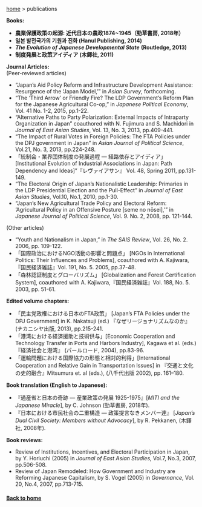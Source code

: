 [home](https://hirosasada.github.io/) > publications  

**Books:**  
- **農業保護政策の起源: 近代日本の農政1874~1945（勁草書房, 2018年）**  
- **일본 발전국가의 기원과 진화 (Hanul Publishing, 2014)**  
- ***The Evolution of Japanese Developmental State*** **(Routledge, 2013)**  
- **制度発展と政策アイディア (木鐸社, 2011)**  

**Journal Articles:**  
(Peer-reviewed articles)  
- “Japan’s Aid Policy Reform and Infrastructure Development Assistance: Resurgence of the ‘Japan Model,’” in *Asian Survey*, forthcoming.  
- “The ‘Third Arrow’ or Friendly Fire? The LDP Government’s Reform Plan for the Japanese Agricultural Co-op,” in *Japanese Political Economy*, Vol. 41 No. 1-2, 2015, pp.1-22.  
- “Alternative Paths to Party Polarization: External Impacts of Intraparty Organization in Japan” coauthored with N. Fujimura and S. Machidori in *Journal of East Asian Studies*, Vol. 13, No. 3, 2013, pp.409-441.  
- “The Impact of Rural Votes in Foreign Policies: The FTA Policies under the DPJ government in Japan” in *Asian Journal of Political Science*, Vol.21, No. 3, 2013, pp.224-248.  
- 「統制会・業界団体制度の発展過程 ― 経路依存とアイディア」 [Institutional Evolution of Industrial Associations in Japan: Path Dependency and Ideas]”『レヴァイアサン』 Vol. 48, Spring 2011, pp.131-149.  
- “The Electoral Origin of Japan’s Nationalistic Leadership: Primaries in the LDP Presidential Election and the Pull-Effect” in *Journal of East Asian Studies*, Vol.10, No.1, 2010, pp.1-30.  
- “Japan’s New Agricultural Trade Policy and Electoral Reform: ‘Agricultural Policy in an Offensive Posture [seme no nōsei],’” in *Japanese Journal of Political Science*, Vol. 9. No. 2, 2008, pp. 121-144.  
  
(Other articles)  
- “Youth and Nationalism in Japan,” in *The SAIS Review*, Vol. 26, No. 2. 2006, pp. 109-122.  
- 「国際政治におけるNGO活動の影響と問題点」 [NGOs in International Politics: Their Influences and Problems], coauthored with A. Kajiwara,『国民経済雑誌』Vol. 191, No. 5. 2005, pp.37-48.  
- 「森林認証制度とグローバリズム」 [Globalization and Forest Certification System], coauthored with A. Kajiwara,『国民経済雑誌』Vol. 188, No. 5. 2003, pp. 51-61.  
  
**Edited volume chapters:**  
- 「民主党政権における日本のFTA政策」 [Japan’s FTA Policies under the DPJ Government] in K. Nakatsuji (ed.) 『なぜリージョナリズムなのか』(ナカニシヤ出版, 2013), pp.215-241.  
- 「港湾における経済援助と技術供与」[Economic Cooperation and Technology Transfer in Ports and Harbors Industry], Kagawa et al. (eds.)『経済社会と港湾』 (パールロード, 2004), pp.83-96.  
- 「運輸問題における国際協力の形態と相対的利得」[International Cooperation and Relative Gain in Transportation Issues] in 『交通と文化の史的融合』Mitsumura et. al (eds.), (八千代出版 2002), pp. 161–180.
  
**Book translation (English to Japanese):**  
- 『通産省と日本の奇跡 — 産業政策の発展 1925-1975』[*MITI and the Japanese Miracle*], by C. Johnson (勁草書房, 2018年).  
- 『日本における市民社会の二重構造 — 政策提言なきメンバー達』 [*Japan’s Dual Civil Society: Members without Advocacy*], by R. Pekkanen, (木鐸社, 2008年).  　　
  
**Book reviews:**  
- Review of Institutions, Incentives, and Electoral Participation in Japan, by Y. Horiuchi (2005) in *Journal of East Asian Studies*, Vol.7, No.3, 2007, pp.506-508.  
- Review of Japan Remodeled: How Government and Industry are Reforming Japanese Capitalism, by S. Vogel (2005) in *Governance*, Vol. 20, No.4, 2007, pp.713-715.  
   
#### [Back to home](https://hirosasada.github.io/)    
